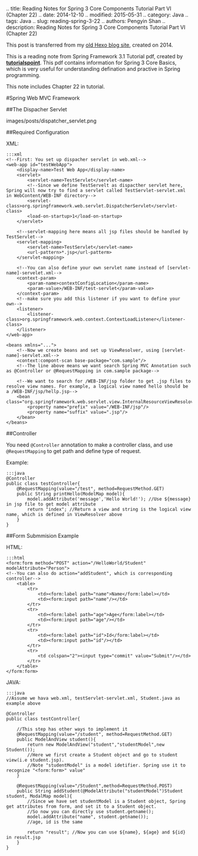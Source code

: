 .. title: Reading Notes for Spring 3 Core Components Tutorial Part VI (Chapter 22)
.. date: 2014-12-10
.. modified: 2015-05-31
.. category: Java
.. tags: Java
.. slug: reading-spring-3-22
.. authors: Pengyin Shan
.. description: Reading Notes for Spring 3 Core Components Tutorial Part VI (Chapter 22)

This post is transferred from my <a href="http://blogpengyin.herokuapp.com/">old Hexo blog site</a>, created on 2014.

This is a reading note from Spring Framework 3.1 Tutorial pdf, created by <a href="http://www.tutorialspoint.com/spring">**tutorialspoint**</a>. This pdf contains information for Spring 3 Core Basics, which is very useful for understanding defination and practive in Spring programming.

This note includes Chapter 22 in tutorial.

#Spring Web MVC Framework

##The Dispacher Servlet

images/posts/dispatcher_servlet.png 

##Required Configuration

XML:

	:::xml
	<!--First: You set up dispacher servlet in web.xml-->
	<web-app id="testWebApp">
		<display-name>Test Web App</display-name>
		<servlet>
			<servlet-name>TestServlet</servlet-name>
			<!--Since we define TestServelt as dispacther servlet here, Spring will now try to find a servlet called TestServlet-servlet.xml in WebContent/WEB-INF directory-->
			<servlet-class>org.springframework.web.servlet.DispatcherServlet</servlet-class>
			<load-on-startup>1</load-on-startup>
		</servlet>

		<!--servlet-mapping here means all jsp files should be handled by TestServlet-->
		<servlet-mapping>
			<servlet-name>TestServlet</servlet-name>
			<url-pattern>*.jsp</url-patterm>
		</servlet-mapping>

		<!--You can also define your own servlet name instead of [servlet-name]-servelet.xml-->
		<context-param>
			<param-name>contextConfigLocation</param-name>
			<param-value>/WEB-INF/test-servlet</param-value>
		</context-param>
		<!--make sure you add this listener if you want to define your own-->
		<listener>
			<listener-class>org.springframework.web.context.ContextLoadListener</listener-class>
		</listener>
	</web-app>

	<beans xmlns="...">
		<!--Now we create beans and set up ViewResolver, using [servlet-name]-servlet.xml-->
		<context:compont-scan base-package="com.sample"/>
		<!--The line above means we want search Spring MVC Annotation such as @Controller or @RequestMapping in com.sample package-->

		<!--We want to search for /WEB-INF/jsp folder to get .jsp files to resolve view names. For example, a logical view named hello should be a /WEB-INF/jsp/hellp.jsp-->
		<bean class="org.springframework.web.servlet.view.InternalResourceViewResolover">
			<property name="prefix" value="/WEB-INF/jsp"/>
			<property name="suffix" value=".jsp"/>
		</bean>
	</beans>

##Controller

You need `@Controller` annotation to make a controller class, and use `@RequestMapping` to get path and define type of request.

Example:

	:::java
	@Controller
	public class testController{
		@RequestMapping(value="/test", method=RequestMethod.GET)
		public String printHello(ModelMap model){
			model.addAttribute('message','Hello World!'); //Use ${message} in jsp file to get model attribute
			return "index"; //Return a view and string is the logical view name, which is defined in ViewResolver above
		}
	}

##Form Submmision Example

HTML:

	:::html
	<form:form method="POST" action="/HelloWorld/Student" modelAttribute="Person">
	<!--You can also do action="addStudent", which is corresponding controller-->
		<table>
			<tr>
				<td><form:label path="name">Name</form:label></td>
				<td><form:input path="name"/></td>
			</tr>
			<tr>
				<td><form:label path="age">Age</form:label></td>
				<td><form:input path="age"/></td>
			</tr>
			<tr>
				<td><form:label path="id">Id</form:label></td>
				<td><form:input path="id"/></td>
			</tr>
			<tr>
				<td colspan="2"><input type="commit" value="Submit"/></td>
			</tr>
		</table>
	</form:form>

JAVA:

	:::java
	//Assume we hava web.xml, testServlet-servlet.xml, Student.java as example above

	@Controller
	public class testController{

		//This step has other ways to implement it
		@RequestMapping(value="/student", method=RequestMethod.GET)
		public ModelAndView student(){
			return new ModelAndView("student","studentModel",new Student());
			//Here we first create a Student object and go to student view(i.e student.jsp).
			//Note "studentModel" is a model idetifier. Spring use it to recognize "<form:form>" value"
		}

		@RequestMapping(value="/Student",method=RequestMethod.POST)
		public String addStudent(@ModelAttribute("studentModel")Student student, ModalMap model){
			//Since we have set studentModel is a Student object, Spring get attributes from form, and set it to a Student object.
			//So now you can directly use student.getname();
			model.addAttribute("name", student.getname());
			//age, id is the same

			return "result"; //Now you can use ${name}, ${age} and ${id} in result.jsp
		}
	}


